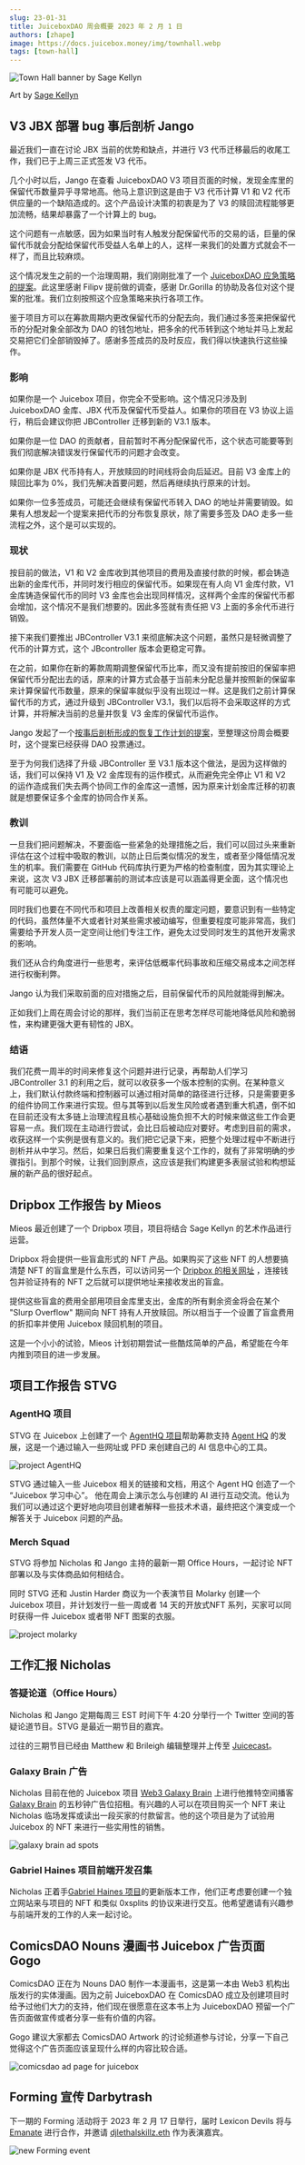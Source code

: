 ```yaml
---
slug: 23-01-31
title: JuiceboxDAO 周会概要 2023 年 2 月 1 日
authors: [zhape]
image: https://docs.juicebox.money/img/townhall.webp
tags: [town-hall]
---
```



![Town Hall banner by Sage Kellyn](townhall.webp)

Art by [Sage Kellyn](https://twitter.com/SageKellyn)

## V3 JBX 部署 bug 事后剖析 Jango

最近我们一直在讨论 JBX 当前的优势和缺点，并进行 V3 代币迁移最后的收尾工作，我们已于上周三正式签发 V3 代币。

几个小时以后，Jango 在查看 JuiceboxDAO V3 项目页面的时候，发现金库里的保留代币数量异乎寻常地高。他马上意识到这是由于 V3 代币计算 V1 和 V2 代币供应量的一个缺陷造成的。这个产品设计决策的初衷是为了 V3 的赎回流程能够更加流畅，结果却暴露了一个计算上的 bug。

这个问题有一点敏感，因为如果当时有人触发分配保留代币的交易的话，巨量的保留代币就会分配给保留代币受益人名单上的人，这样一来我们的处置方式就会不一样了，而且比较麻烦。

这个情况发生之前的一个治理周期，我们刚刚批准了一个 [JuiceboxDAO 应急策略的提案](https://juicetool.xyz/snapshot/jbdao.eth/proposal/0xa12e8e5c7ae629548ae984b6a0e3e7454125e339079c65ca0f7eefcf20fddff5)。此这里感谢 Filipv 提前做的调查，感谢 Dr.Gorilla 的协助及各位对这个提案的批准。我们立刻按照这个应急策略来执行各项工作。

鉴于项目方可以在筹款周期内更改保留代币的分配去向，我们通过多签来把保留代币的分配对象全部改为 DAO 的钱包地址，把多余的代币转到这个地址并马上发起交易把它们全部销毁掉了。感谢多签成员的及时反应，我们得以快速执行这些操作。

### 影响

如果你是一个 Juicebox 项目，你完全不受影响。这个情况只涉及到 JuiceboxDAO 金库、JBX 代币及保留代币受益人。如果你的项目在 V3 协议上运行，稍后会建议你把 JBController 迁移到新的 V3.1 版本。

如果你是一位 DAO 的贡献者，目前暂时不再分配保留代币，这个状态可能要等到我们彻底解决错误发行保留代币的问题才会改变。

如果你是 JBX 代币持有人，开放赎回的时间线将会向后延迟。目前 V3 金库上的赎回比率为 0%，我们先解决首要问题，然后再继续执行原来的计划。

如果你一位多签成员，可能还会继续有保留代币转入 DAO 的地址并需要销毁。如果有人想发起一个提案来把代币的分布恢复原状，除了需要多签及 DAO 走多一些流程之外，这个是可以实现的。

### 现状

按目前的做法，V1 和 V2 金库收到其他项目的费用及直接付款的时候，都会铸造出新的金库代币，并同时发行相应的保留代币。如果现在有人向 V1 金库付款，V1 金库铸造保留代币的同时 V3 金库也会出现同样情况，这样两个金库的保留代币都会增加，这个情况不是我们想要的。因此多签就有责任把 V3 上面的多余代币进行销毁。

接下来我们要推出 JBController V3.1 来彻底解决这个问题，虽然只是轻微调整了代币的计算方式，这个 JBcontroller 版本会更稳定可靠。

在之前，如果你在新的筹款周期调整保留代币比率，而又没有提前按旧的保留率把保留代币分配出去的话，原来的计算方式会基于当前未分配总量并按照新的保留率来计算保留代币数量，原来的保留率就似乎没有出现过一样。这是我们之前计算保留代币的方式，通过升级到 JBController V3.1，我们以后将不会采取这样的方式计算，并将解决当前的总量并恢复 V3 金库的保留代币运作。

Jango 发起了一个[按事后剖析形成的恢复工作计划的提案](https://juicetool.xyz/snapshot/jbdao.eth/proposal/0x5b11df589ac1c3bfd40bce63351099e0223d12a1aaf5bd9439a5ba61bb302437)，至整理这份周会概要时，这个提案已经获得 DAO 投票通过。

至于为何我们选择了升级 JBController 至 V3.1 版本这个做法，是因为这样做的话，我们可以保持 V1 及 V2 金库现有的运作模式，从而避免完全停止 V1 和 V2 的运作造成我们失去两个协同工作的金库这一遗憾，因为原来计划金库迁移的初衷就是想要保证多个金库的协同合作关系。

### 教训

一旦我们把问题解决，不要面临一些紧急的处理措施之后，我们可以回过头来重新评估在这个过程中吸取的教训，以防止日后类似情况的发生，或者至少降低情况发生的机率。我们需要在 GitHub 代码库执行更为严格的检查制度，因为其实理论上来说，这次 V3 JBX 迁移部署前的测试本应该是可以涵盖得更全面，这个情况也有可能可以避免。

同时我们也要在不同代币和项目上改善相关权责的厘定问题，要意识到有一些特定的代码，虽然体量不大或者针对某些需求被动编写，但重要程度可能非常高，我们需要给予开发人员一定空间让他们专注工作，避免太过受同时发生的其他开发需求的影响。

我们还从合约角度进行一些思考，来评估低概率代码事故和压缩交易成本之间怎样进行权衡利弊。

Jango 认为我们采取前面的应对措施之后，目前保留代币的风险就能得到解决。

正如我们上周在周会讨论的那样，我们当前正在思考怎样尽可能地降低风险和脆弱性，来构建更强大更有韧性的 JBX。

### 结语

我们花费一周半的时间来修复这个问题并进行记录，再帮助人们学习 JBController 3.1 的利用之后，就可以收获多一个版本控制的实例。在某种意义上，我们默认付款终端和控制器可以通过相对简单的路径进行迁移，只是需要更多的组件协同工作来进行实现。但与其等到以后发生风险或者遇到重大机遇，倒不如在目前还没有太多链上治理流程且核心基础设施负担不大的时候来做这些工作会更容易一点。我们现在主动进行尝试，会比日后被动应对要好。考虑到目前的需求，收获这样一个实例是很有意义的。我们把它记录下来，把整个处理过程中不断进行剖析并从中学习。然后，如果日后我们需要重复这个工作的，就有了非常明确的步骤指引。到那个时候，让我们回到原点，这应该是我们构建更多表层试验和构想延展的新产品的很好起点。

## Dripbox 工作报告 by Mieos

Mieos 最近创建了一个 Dripbox 项目，项目将结合 Sage Kellyn 的艺术作品进行运营。

Dripbox 将会提供一些盲盒形式的 NFT 产品。如果购买了这些 NFT 的人想要搞清楚 NFT 的盲盒里是什么东西，可以访问另一个 [Dripbox 的相关网址](https://forms.bueno.art/dripbox) ，连接钱包并验证持有的 NFT 之后就可以提供地址来接收发出的盲盒。

提供这些盲盒的费用全部用项目金库里支出，金库的所有剩余资金将会在某个 "Slurp Overflow" 期间向 NFT 持有人开放赎回。所以相当于一个设置了盲盒费用的折扣率并使用 Juicebox 赎回机制的项目。

这是一个小小的试验，Mieos 计划初期尝试一些酷炫简单的产品，希望能在今年内推到项目的进一步发展。

## 项目工作报告 STVG

### AgentHQ 项目

STVG 在 Juicebox 上创建了一个 [AgentHQ 项目](https://juicebox.money/@agenthq)帮助筹款支持 [Agent HQ](https://agent-hq.io/) 的发展，这是一个通过输入一些网址或 PFD 来创建自己的 AI 信息中心的工具。

![project AgentHQ](project_agenthq.webp)

STVG 通过输入一些 Juicebox 相关的链接和文档，用这个 Agent HQ 创造了一个 “Juicebox 学习中心”。 他在周会上演示怎么与创建的 AI 进行互动交流。他认为我们可以通过这个更好地向项目创建者解释一些技术术语，最终把这个演变成一个解答关于 Juicebox 问题的产品。

### Merch Squad

STVG 将参加 Nicholas 和 Jango 主持的最新一期 Office Hours，一起讨论 NFT 部署以及与实体商品如何相结合。

同时 STVG 还和 Justin Harder 商议为一个表演节目 Molarky 创建一个 Juicebox 项目，并计划发行一些一周或者 14 天的开放式NFT 系列，买家可以同时获得一件 Juicebox 或者带 NFT 图案的衣服。

![project molarky](project_molarky.webp)

## 工作汇报 Nicholas

### 答疑论道（Office Hours）

Nicholas 和 Jango 定期每周三 EST 时间下午 4:20 分举行一个 Twitter 空间的答疑论道节目。STVG 是最近一期节目的嘉宾。

过往的三期节目已经由 Matthew 和 Brileigh 编辑整理并上传至 [Juicecast](https://anchor.fm/thejuicecast)。

### Galaxy Brain 广告

Nicholas 目前在他的 Juicebox 项目 [Web3 Galaxy Brain](https://juicebox.money/@web3galaxybrain) 上进行他推特空间播客[Galaxy Brain](https://web3galaxybrain.com/) 的五秒钟广告位招租。有兴趣的人可以在项目购买一个 NFT 来让 Nicholas 临场发挥或读出一段买家的付款留言。他的这个项目是为了试验用 Juicebox 的 NFT 来进行一些实用性的销售。

![galaxy brain ad spots](project_galaxybrain.webp)

### Gabriel Haines 项目前端开发召集

Nicholas 正着手[Gabriel Haines 项目](https://juicebox.money/@rantsforyou)的更新版本工作，他们正考虑要创建一个独立网站来与项目的 NFT 和类似 0xsplits 的协议来进行交互。他希望邀请有兴趣参与前端开发的工作的人来一起讨论。

## ComicsDAO Nouns 漫画书 Juicebox 广告页面 Gogo

ComicsDAO 正在为 Nouns DAO 制作一本漫画书，这是第一本由 Web3 机构出版发行的实体漫画。因为之前 JuiceboxDAO 在 ComicsDAO 成立及创建项目时给予过他们大力的支持，他们现在很愿意在这本书上为 JuiceboxDAO 预留一个广告页面做宣传或者分享一些有价值的内容。

Gogo 建议大家都去 ComicsDAO Artwork 的讨论频道参与讨论，分享一下自己觉得这个广告页面应该呈现什么样的内容比较合适。

![comicsdao ad page for juicebox](comicsdao_nounsbook.webp)



## Forming 宣传 Darbytrash

下一期的 Forming 活动将于 2023 年 2 月 17 日举行，届时 Lexicon Devils 将与[Emanate](https://twitter.com/EmanateOfficial) 进行合作，并邀请 [djlethalskillz.eth](https://twitter.com/djlethalskillz) 作为表演嘉宾。

![new Forming event](forming_emanate.webp)